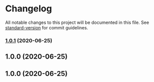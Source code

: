 # Changelog

All notable changes to this project will be documented in this file. See [standard-version](https://github.com/conventional-changelog/standard-version) for commit guidelines.

### [1.0.1](https://github.com/igbeni/reptilian/compare/v1.0.0...v1.0.1) (2020-06-25)

## 1.0.0 (2020-06-25)

## 1.0.0 (2020-06-25)
